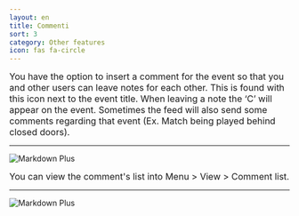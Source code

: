```yaml
---
layout: en
title: Commenti
sort: 3
category: Other features
icon: fas fa-circle
---
```

<p class="message">
    
</p>






<font size="3">You have the option to insert a comment for the event so that you and other users can leave notes for each other. This is found with this icon next to the event title. When leaving a note the ‘C’ will appear on the event. Sometimes the feed will also send some comments regarding that event (Ex. Match being played behind closed doors).</font>

---

![Markdown Plus]({{site.baseurl}}/public/images/altre-caratteristiche/commenti.png)


<font size="3">You can view the comment's list into Menu > View > Comment list.</font>

---

![Markdown Plus]({{site.baseurl}}/public/images/altre-caratteristiche/commenti-due.png)

